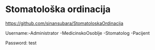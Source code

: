 # Stomatološka ordinacija
https://github.com/sinansubara/StomatoloskaOrdinacija

Username:-Administrator
         -MedicinskoOsoblje
         -Stomatolog
         -Pacijent

Password: test